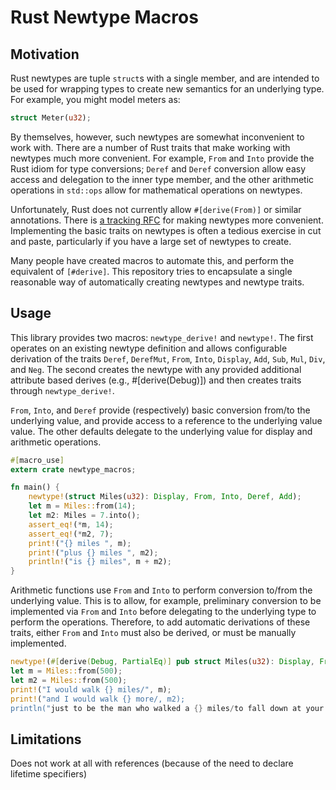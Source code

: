 # Rust Newtype Macros

## Motivation

Rust newtypes are tuple `struct`s with a single member, and are intended to be used for wrapping types to create new semantics for an underlying type. For example, you might model meters as:

```rust
struct Meter(u32); 
```

By themselves, however, such newtypes are somewhat inconvenient to work with. There are a number of Rust traits that make working with newtypes much more convenient. For example, `From` and `Into` provide the Rust idiom for type conversions; `Deref` and `Deref` conversion allow easy access and delegation to the inner type member, and the other arithmetic operations in `std::ops` allow for mathematical operations on newtypes.

Unfortunately, Rust does not currently allow `#[derive(From)]` or similar annotations. There is [a tracking RFC](https://github.com/rust-lang/rfcs/issues/261) for making newtypes more convenient. Implementing the basic traits on newtypes is often a tedious exercise in cut and paste, particularly if you have a large set of newtypes to create.

Many people have created macros to automate this, and perform the equivalent of `[#derive]`. This repository tries to encapsulate a single reasonable way of automatically creating newtypes and newtype traits.

## Usage

This library provides two macros: `newtype_derive!` and `newtype!`. The first operates on an existing newtype definition and allows configurable derivation of the traits `Deref`, `DerefMut`, `From`, `Into`, `Display`, `Add`, `Sub`, `Mul`, `Div`, and `Neg`. The second creates the newtype with any provided additional attribute based derives (e.g., #[derive(Debug)]) and then creates traits through `newtype_derive!`.

`From`, `Into`, and `Deref` provide (respectively) basic conversion from/to the underlying value, and provide access to a reference to the underlying value value. The other defaults delegate to the underlying value for display and arithmetic operations.


```rust
#[macro_use]
extern crate newtype_macros;

fn main() {
    newtype!(struct Miles(u32): Display, From, Into, Deref, Add);
    let m = Miles::from(14);
    let m2: Miles = 7.into();
    assert_eq!(*m, 14);
    assert_eq!(*m2, 7);
    print!("{} miles ", m);
    print!("plus {} miles ", m2);
    println!("is {} miles", m + m2);
}
```

Arithmetic functions use `From` and `Into` to perform conversion to/from the underlying value. This is to allow, for example, preliminary conversion to be implemented via `From` and `Into` before delegating to the underlying type to perform the operations. Therefore, to add automatic derivations of these traits, either `From` and `Into` must also be derived, or must be manually implemented.

```rust
newtype!(#[derive(Debug, PartialEq)] pub struct Miles(u32): Display, From, Into, Add);
let m = Miles::from(500);
let m2 = Miles::from(500);
print!("I would walk {} miles/", m);
print!("and I would walk {} more/, m2);
println("just to be the man who walked a {} miles/to fall down at your door", m + m2);
```

## Limitations

Does not work at all with references (because of the need to declare lifetime specifiers)
